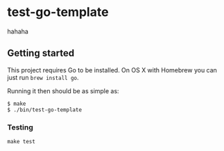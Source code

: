 # test-go-template

hahaha

## Getting started

This project requires Go to be installed. On OS X with Homebrew you can just run `brew install go`.

Running it then should be as simple as:

```console
$ make
$ ./bin/test-go-template
```

### Testing

`make test`

